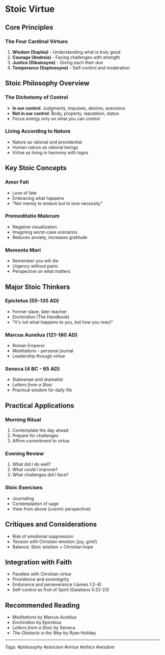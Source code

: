 # Stoic Virtue

## Core Principles

### The Four Cardinal Virtues
1. **Wisdom (Sophia)** - Understanding what is truly good
2. **Courage (Andreia)** - Facing challenges with strength
3. **Justice (Dikaiosyne)** - Giving each their due
4. **Temperance (Sophrosyne)** - Self-control and moderation

## Stoic Philosophy Overview

### The Dichotomy of Control
- **In our control**: Judgments, impulses, desires, aversions
- **Not in our control**: Body, property, reputation, status
- Focus energy only on what you can control

### Living According to Nature
- Nature as rational and providential
- Human nature as rational beings
- Virtue as living in harmony with logos

## Key Stoic Concepts

### Amor Fati
- Love of fate
- Embracing what happens
- "Not merely to endure but to love necessity"

### Premeditatio Malorum
- Negative visualization
- Imagining worst-case scenarios
- Reduces anxiety, increases gratitude

### Memento Mori
- Remember you will die
- Urgency without panic
- Perspective on what matters

## Major Stoic Thinkers

### Epictetus (55-135 AD)
- Former slave, later teacher
- *Enchiridion* (The Handbook)
- "It's not what happens to you, but how you react"

### Marcus Aurelius (121-180 AD)
- Roman Emperor
- *Meditations* - personal journal
- Leadership through virtue

### Seneca (4 BC - 65 AD)
- Statesman and dramatist
- *Letters from a Stoic*
- Practical wisdom for daily life

## Practical Applications

### Morning Ritual
1. Contemplate the day ahead
2. Prepare for challenges
3. Affirm commitment to virtue

### Evening Review
1. What did I do well?
2. What could I improve?
3. What challenges did I face?

### Stoic Exercises
- Journaling
- Contemplation of sage
- View from above (cosmic perspective)

## Critiques and Considerations
- Risk of emotional suppression
- Tension with Christian emotion (joy, grief)
- Balance: Stoic wisdom + Christian hope

## Integration with Faith
- Parallels with Christian virtue
- Providence and sovereignty
- Endurance and perseverance (James 1:2-4)
- Self-control as fruit of Spirit (Galatians 5:22-23)

## Recommended Reading
- *Meditations* by Marcus Aurelius
- *Enchiridion* by Epictetus
- *Letters from a Stoic* by Seneca
- *The Obstacle is the Way* by Ryan Holiday

---
*Tags: #philosophy #stoicism #virtue #ethics #wisdom*
